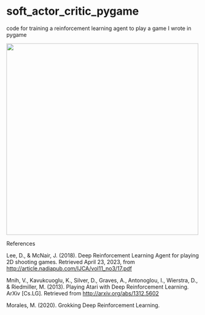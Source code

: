 # soft_actor_critic_pygame
code for training a reinforcement learning agent to play a game I wrote in pygame


<img src="dnngameplay.gif" width="500">


References 

Lee, D., & McNair, J. (2018). Deep Reinforcement Learning Agent for playing 2D shooting games. Retrieved April 23, 2023, from http://article.nadiapub.com/IJCA/vol11_no3/17.pdf 

Mnih, V., Kavukcuoglu, K., Silver, D., Graves, A., Antonoglou, I., Wierstra, D., & Riedmiller, M. (2013). Playing Atari with Deep Reinforcement Learning. ArXiv [Cs.LG]. Retrieved from http://arxiv.org/abs/1312.5602 

Morales, M. (2020). Grokking Deep Reinforcement Learning. 
